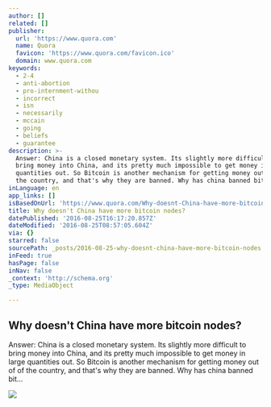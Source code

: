 ```yaml
---
author: []
related: []
publisher:
  url: 'https://www.quora.com'
  name: Quora
  favicon: 'https://www.quora.com/favicon.ico'
  domain: www.quora.com
keywords:
  - 2-4
  - anti-abortion
  - pro-internment-withou
  - incorrect
  - isn
  - necessarily
  - mccain
  - going
  - beliefs
  - guarantee
description: >-
  Answer: China is a closed monetary system. Its slightly more difficult to
  bring money into China, and its pretty much impossible to get money in large
  quantities out. So Bitcoin is another mechanism for getting money out of of
  the country, and that's why they are banned. Why has china banned bit...
inLanguage: en
app_links: []
isBasedOnUrl: 'https://www.quora.com/Why-doesnt-China-have-more-bitcoin-nodes'
title: Why doesn't China have more bitcoin nodes?
datePublished: '2016-08-25T16:17:20.857Z'
dateModified: '2016-08-25T08:57:05.604Z'
via: {}
starred: false
sourcePath: _posts/2016-08-25-why-doesnt-china-have-more-bitcoin-nodes.md
inFeed: true
hasPage: false
inNav: false
_context: 'http://schema.org'
_type: MediaObject

---
```

<article style=""><h1>Why doesn't China have more bitcoin nodes?</h1><p>Answer: China is a closed monetary system. Its slightly more difficult to bring money into China, and its pretty much impossible to get money in large quantities out. So Bitcoin is another mechanism for getting money out of of the country, and that's why they are banned. Why has china banned bit...</p><img src="https://qph.ec.quoracdn.net/main-qimg-71228d8d8c4267685950a2e40f1f10fa?convert_to_webp=true" /></article>